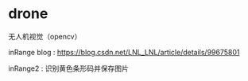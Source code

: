 # drone
无人机视觉（opencv）

inRange blog : https://blog.csdn.net/LNL_LNL/article/details/99675801

inRange2 : 识别黄色条形码并保存图片
